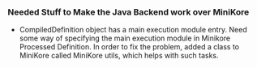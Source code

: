 ### Needed Stuff to Make the Java Backend work over MiniKore
* CompiledDefinition object has a main execution module entry. Need some way of specifying the main execution module in Minikore Processed Definition.
In order to fix the problem, added a class to MiniKore called MiniKore utils, which helps with such tasks. 


